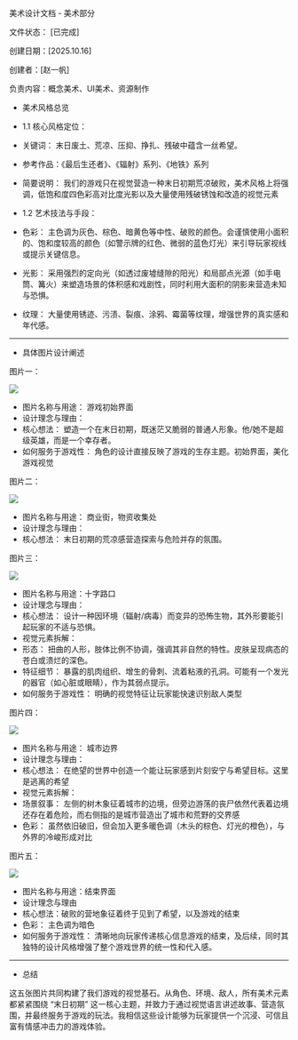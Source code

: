 美术设计文档 - 美术部分

文件状态： [已完成]

创建日期：[2025.10.16]

创建者：[赵一帆]

负责内容：概念美术、UI美术、资源制作

- 美术风格总览

- 1.1 核心风格定位：
- 关键词： 末日废土、荒凉、压抑、挣扎、残破中蕴含一丝希望。
- 参考作品：《最后生还者》、《辐射》系列、《地铁》系列
- 简要说明： 我们的游戏只在视觉营造一种末日初期荒凉破败，美术风格上将强调，低饱和度四色彩高对比度光影以及大量使用残破锈蚀和改造的视觉元素
- 1.2 艺术技法与手段：
- 色彩： 主色调为灰色、棕色、暗黄色等中性、破败的颜色。会谨慎使用小面积的、饱和度较高的颜色（如警示牌的红色、微弱的蓝色灯光）来引导玩家视线或提示关键信息。
- 光影： 采用强烈的定向光（如透过废墟缝隙的阳光）和局部点光源（如手电筒、篝火）来塑造场景的体积感和戏剧性，同时利用大面积的阴影来营造未知与恐惧。
- 纹理： 大量使用锈迹、污渍、裂痕、涂鸦、霉菌等纹理，增强世界的真实感和年代感。

---

- 具体图片设计阐述

图片一：

![](images/document_842092/image_001.jpg)

- 图片名称与用途： 游戏初始界面
- 设计理念与理由：
- 核心想法： 塑造一个在末日初期，既迷茫又脆弱的普通人形象。他/她不是超级英雄，而是一个幸存者。
- 如何服务于游戏性： 角色的设计直接反映了游戏的生存主题。初始界面，美化游戏视觉

图片二：

![](images/document_842092/image_002.jpg)

- 图片名称与用途： 商业街，物资收集处
- 设计理念与理由：
- 核心想法： 末日初期的荒凉感营造探索与危险并存的氛围。

图片三：

![](images/document_842092/image_003.jpg)

- 图片名称与用途：十字路口
- 设计理念与理由：
- 核心想法： 设计一种因环境（辐射/病毒）而变异的恐怖生物，其外形要能引起玩家的不适与恐惧。
- 视觉元素拆解：
- 形态： 扭曲的人形，肢体比例不协调，强调其非自然的特性。皮肤呈现病态的苍白或溃烂的深色。
- 特征细节： 暴露的肌肉组织、增生的骨刺、流着粘液的孔洞。可能有一个发光的器官（如心脏或眼睛），作为其弱点提示。
- 如何服务于游戏性： 明确的视觉特征让玩家能快速识别敌人类型

图片四：

![](images/document_842092/image_004.jpg)

- 图片名称与用途： 城市边界
- 设计理念与理由：
- 核心想法： 在绝望的世界中创造一个能让玩家感到片刻安宁与希望目标。这里是逃离的希望
- 视觉元素拆解：
- 场景叙事： 左侧的树木象征着城市的边境，但旁边游荡的丧尸依然代表着边境还存在着危险，而右侧指的是城市营造出了城市和荒野的交界感
- 色彩： 虽然依旧破旧，但会加入更多暖色调（木头的棕色、灯光的橙色），与外界的冷峻形成对比

图片五：

![](images/document_842092/image_005.jpg)

- 图片名称与用途：结束界面
- 设计理念与理由
- 核心想法：破败的营地象征着终于见到了希望，以及游戏的结束
- 色彩： 主色调为暗色
- 如何服务于游戏性： 清晰地向玩家传递核心信息游戏的结束，及后续，同时其独特的设计风格增强了整个游戏世界的统一性和代入感。

---

- 总结

这五张图片共同构建了我们游戏的视觉基石。从角色、环境、敌人，所有美术元素都紧紧围绕 “末日初期” 这一核心主题，并致力于通过视觉语言讲述故事、营造氛围，并最终服务于游戏的玩法。我相信这些设计能够为玩家提供一个沉浸、可信且富有情感冲击力的游戏体验。